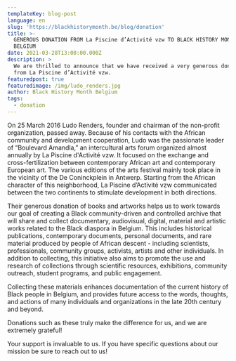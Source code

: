 ```yaml
---
templateKey: blog-post
language: en
slug: 'https://blackhistorymonth.be/blog/donation'
title: >-
  GENEROUS DONATION FROM La Piscine d’Activité vzw TO BLACK HISTORY MONTH
  BELGIUM  
date: 2021-03-28T13:00:00.000Z
description: >
  We are thrilled to announce that we have received a very generous donation
  from La Piscine d’Activité vzw.  
featuredpost: true
featuredimage: /img/ludo_renders.jpg
author: Black History Month Belgium
tags:
  - donation
---
```

On 25 March 2016 Ludo Renders, founder and chairman of the non-profit organization, passed away. Because of his contacts with the African community and development cooperation, Ludo was the passionate leader of “Boulevard Amandla,” an intercultural arts forum organized almost annually by La Piscine d'Activité vzw. It focused on the exchange and cross-fertilization between contemporary African art and contemporary European art. The various editions of the arts festival mainly took place in the vicinity of the De Coninckplein in Antwerp. Starting from the African character of this neighborhood, La Piscine d’Activité vzw communicated between the two continents to stimulate development in both directions.



Their generous donation of books and artworks helps us to work towards our goal of creating a Black community-driven and controlled archive that will share and collect documentary, audiovisual, digital, material and artistic works related to the Black diaspora in Belgium. This includes historical publications, contemporary documents, personal documents, and rare material produced by people of African descent - including scientists, professionals, community groups, activists, artists and other individuals. In addition to collecting, this initiative also aims to promote the use and research of collections through scientific resources, exhibitions, community outreach, student programs, and public engagement.



Collecting these materials enhances documentation of the current history of Black people in Belgium, and provides future access to the words, thoughts, and actions of many individuals and organizations in the late 20th century and beyond.



Donations such as these truly make the difference for us, and we are extremely grateful!



Your support is invaluable to us. If you have specific questions about our mission be sure to reach out to us!
